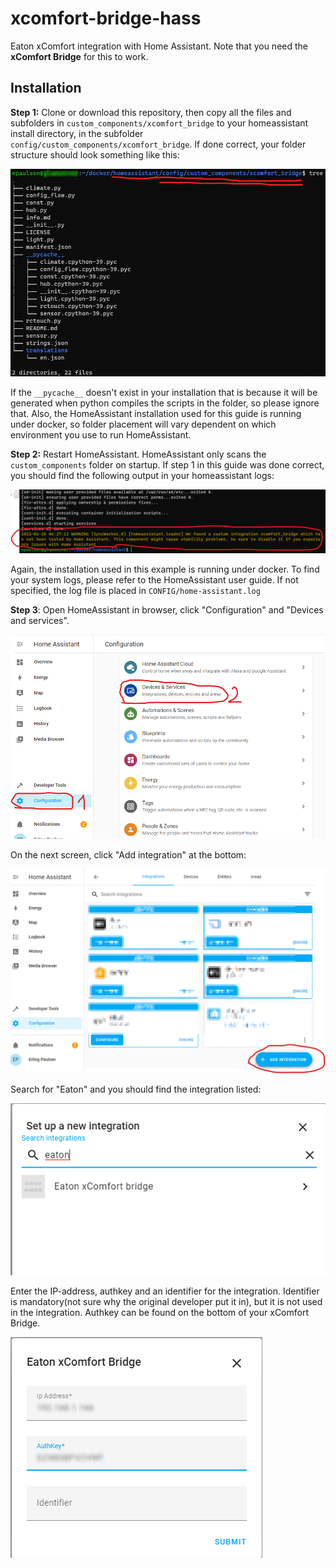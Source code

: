 # xcomfort-bridge-hass

Eaton xComfort integration with Home Assistant. Note that you need the **xComfort Bridge** for this to work.

## Installation

**Step 1:** Clone or download this repository, then copy all the files and subfolders in `custom_components/xcomfort_bridge` to your homeassistant install directory, 
in the subfolder `config/custom_components/xcomfort_bridge`.  If done correct, your folder structure should look something like this:

![Folder structure](doc/images/folders.png)

If the `__pycache__` doesn't exist in your installation that is because it will be generated when python compiles the scripts in the folder, so please ignore that.
Also, the HomeAssistant installation used for this guide is running under docker, so folder placement will vary dependent on which environment you use to run HomeAssistant.

**Step 2:** Restart HomeAssistant.  HomeAssistant only scans the `custom_components` folder on startup.  If step 1 in this guide was done correct, you should find the following output in your homeassistant logs:

![Logs](doc/images/log.png)

Again, the installation used in this example is running under docker.  To find your system logs, please refer to the HomeAssistant user guide.
If not specified, the log file is placed in `CONFIG/home-assistant.log`

**Step 3**:  Open HomeAssistant in browser, click "Configuration" and "Devices and services".

![Logs](doc/images/step1.png)


On the next screen, click "Add integration" at the bottom:

![Logs](doc/images/step2.png)


Search for "Eaton" and you should find the integration listed:

![Logs](doc/images/step3.png)


Enter the IP-address, authkey and an identifier for the integration.  Identifier is mandatory(not sure why the original developer put it in), but it is not used in the integration.  Authkey can be found on the bottom of your xComfort Bridge.

![Logs](doc/images/step4.png)

